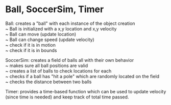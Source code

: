 Ball, SoccerSim, Timer
============

Ball: creates a "ball" with each instance of the object creation <br />
~ Ball is initialized with a x,y location and x,y velocity <br />
~ Ball can move (update location) <br />
~ Ball can change speed (update velocity) <br />
~ check if it is in motion <br />
~ check if it is in bounds <br />

SoccerSim: creates a field of balls all with their own behavior <br />
~ makes sure all ball positions are valid <br />
~ creates a list of balls to check locations for each <br />
~ checks if a ball has "hit a pole" which are randomly located on the field <br />
~ checks the distance between two balls <br />

Timer: provides a time-based function which can be used to update velocity (since time is needed) and keep track of total time passed.
